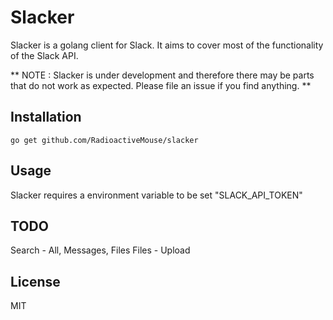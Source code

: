 # Slacker

Slacker is a golang client for Slack. It aims to cover most of the functionality of the Slack API.

** NOTE : Slacker is under development and therefore there may be parts that do not work as expected. Please file an issue if you find anything. **

## Installation

``` go get github.com/RadioactiveMouse/slacker ```

## Usage

Slacker requires a environment variable to be set "SLACK_API_TOKEN"

## TODO

Search - All, Messages, Files
Files - Upload

## License

MIT
